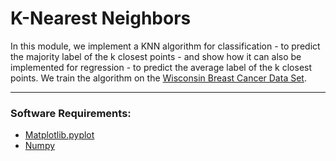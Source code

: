 # K-Nearest Neighbors

In this module, we implement a KNN algorithm for classification - to predict the majority label of the k closest points - and show how it can also be implemented for regression - to predict the average label of the k closest points. We train the algorithm on the [Wisconsin Breast Cancer Data Set](https://scikit-learn.org/stable/modules/generated/sklearn.datasets.load_breast_cancer.html#sklearn.datasets.load_breast_cancer).

---

### Software Requirements:

- [Matplotlib.pyplot](https://matplotlib.org/stable/api/_as_gen/matplotlib.pyplot.html)
- [Numpy](https://numpy.org/doc/stable/reference/)
